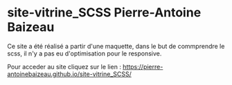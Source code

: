 # site-vitrine_SCSS Pierre-Antoine Baizeau

Ce site a été réalisé a partir d'une maquette, dans le but de commprendre le scss, il n'y a pas eu d'optimisation pour le responsive.

Pour acceder au site cliquez sur le lien : https://pierre-antoinebaizeau.github.io/site-vitrine_SCSS/
